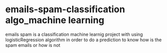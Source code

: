 # emails-spam-classification algo_machine learning
emails spam is a classification machine learnig project with using  logisticRegression algorithm in order to do a prediction to know how is the spam emails  or how is not
